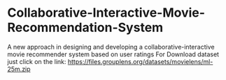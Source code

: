 # Collaborative-Interactive-Movie-Recommendation-System
A new approach in designing and developing a collaborative-interactive movie recommender system based on user ratings
For Download dataset just click on the link: https://files.grouplens.org/datasets/movielens/ml-25m.zip
